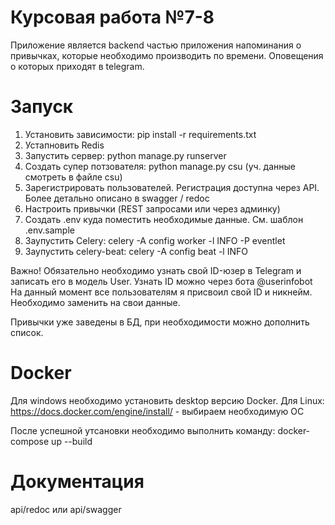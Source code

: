 # Курсовая работа №7-8

Приложение является backend частью приложения напоминания о привычках, которые необходимо производить по времени. Оповещения о которых приходят в telegram.

# Запуск
1. Установить зависимости: pip install -r requirements.txt
2. Устапновить Redis
3. Запустить сервер: python manage.py runserver
4. Создать супер потзователя: python manage.py csu (уч. данные смотреть в файле csu)
5. Зарегистрировать пользователей. Регистрация доступна через API. Более детально описано в swagger / redoc
6. Настроить привычки (REST запросами или через админку)
7. Создать .env куда поместить необходимые данные. См. шаблон .env.sample
8. Заупустить Celery: celery -A config worker -l INFO -P eventlet
9. Заупустить celery-beat: celery -A config beat -l INFO

Важно! Обязательно необходимо узнать свой ID-юзер в Telegram и записать его в модель User.
Узнать ID можно через бота @userinfobot
На данный момент все пользователям я присвоил свой ID и никнейм. Необходимо заменить на свои данные.

Привычки уже заведены в БД, при необходимости можно дополнить список. 

# Docker
Для windows необходимо установить desktop версию Docker.
Для Linux: https://docs.docker.com/engine/install/ - выбираем необходимую ОС

После успешной утсановки необходимо выполнить команду: docker-compose up --build

# Документация
api/redoc или api/swagger

   

